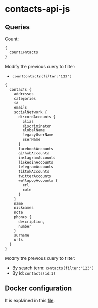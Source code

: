 # contacts-api-js

## Queries

Count:

```graphql
{
  countContacts
}
```

Modify the previous query to filter:

- `countContacts(filter:"123")`

```graphql
{
  contacts {
    addresses
    categories
    id
    emails
    socialNetwork {
      discordAccounts {
        alias
        discriminator
        globalName
        legacyUserName
        userName
      }
      facebookAccounts
      githubAccounts
      instagramAccounts
      linkedinAccounts
      telegramAccounts
      tiktokAccounts
      twitterAccounts
      wallapopAccounts {
        url
        note
      }
    }
    name
    nicknames
    note
    phones {
      description,
      number
    }
    surname
    urls
  }
}
```

Modify the previous query to filter:

- By search term: `contacts(filter:"123")`
- By id: `contacts(id:1)`

## Docker configuration

It is explained in this [file](https://github.com/CarlosAMolina/contacts/blob/main/README.md).

